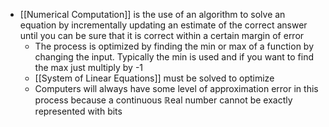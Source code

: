 - [[Numerical Computation]] is the use of an algorithm to solve an equation by incrementally updating an estimate of the correct answer until you can be sure that it is correct within a certain margin of error
	- The process is optimized by finding the min or max of a function by changing the input. Typically the min is used and if you want to find the max just multiply by -1
	- [[System of Linear Equations]] must be solved to optimize
	- Computers will always have some level of approximation error in this process because a continuous $\mathbb{R}$eal number cannot be exactly represented with bits